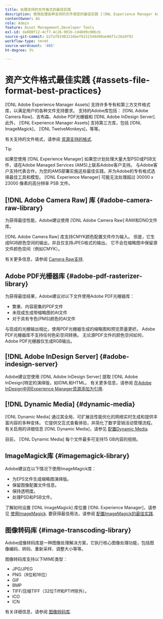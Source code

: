 ```yaml
---
title: 处理支持的文件格式的最佳实践
description: 使用处理各种支持的文件类型的最佳实践 [!DNL Experience Manager Assets].
contentOwner: AG
role: Admin
feature: Asset Management,Developer Tools
exl-id: da080f12-4cf7-4c26-901b-cd40d9c00bcb
source-git-commit: b2faf81983216bef9151548d90ae86f1c26a9f91
workflow-type: tm+mt
source-wordcount: '465'
ht-degree: 3%

---
```


# 资产文件格式最佳实践 {#assets-file-format-best-practices}

[!DNL Adobe Experience Manager Assets] 支持许多专有和第三方文件格式库，以满足用户的各种文件支持要求。 支持的Adobe库包括： [!DNL Adobe Camera Raw]、吉布森、Adobe PDF光栅器和 [!DNL Adobe InDesign Server]. 此外， [!DNL Experience Manager Assets] 支持第三方库，包括 [!DNL ImageMagick]， [!DNL TwelveMonkeys]，等等。

有关支持的文件格式，请参阅 [资源支持的格式](/help/assets/assets-formats.md).

>[!TIP]
>
>如果您使用 [!DNL Experience Manager] 如果您计划处理大量大型PSD或PSB文件，请在Adobe Managed Services (AMS)上联系Adobe客户支持。 与Adobe客户支持代表合作，为您的AMS部署实施这些最佳实践，并为Adobe的专有格式选择最佳工具和模型。 [!DNL Experience Manager] 可能无法处理超过 30000 x 23000 像素的高分辨率 PSB 文件。

## [!DNL Adobe Camera Raw] 库 {#adobe-camera-raw-library}

为获得最佳性能，Adobe建议使用 [!DNL Adobe Camera Raw] RAW和DNG文件库。

[!DNL Adobe Camera Raw] 库支持CMYK颜色配置文件作为输入。 但是，它生成RGB颜色空间的输出，并且仅支持JPEG格式的输出。 它不会在缩略图中保留源文件颜色空间（例如CMYK）。

有关更多信息，请参阅 [Camera Raw支持](/help/assets/camera-raw.md).

## Adobe PDF光栅器库 {#adobe-pdf-rasterizer-library}

为获得最佳结果，Adobe建议对以下文件使用Adobe PDF光栅器库：

* 繁重、内容密集的PDF文件
* 未现成生成带缩略图的AI文件
* 对于具有专色(PMS)颜色的AI文件

与现成的光栅输出相比，使用PDF光栅器生成的缩略图和预览质量更好。 Adobe PDF光栅器库不支持任何色彩空间转换。 无论源PDF文件的颜色空间如何，Adobe PDF光栅器仅生成RGB输出。

## [!DNL Adobe InDesign Server] {#adobe-indesign-server}

Adobe建议您使用 [!DNL Adobe InDesign Server] 提取 [!DNL Adobe InDesign]特定的演绎版，如IDML和HTML。 有关更多信息，请参阅 [在Adobe InDesign中将Experience Manager资源添加为引用](/help/assets/managing-linked-subassets.md#refai).

## [!DNL Dynamic Media] {#dynamic-media}

[!DNL Dynamic Media] 通过其全局、可扩展且性能优化的网络实时生成和提供丰富内容的多种变体。 它提供交互式查看体验，并简化了数字营销活动管理流程。 有关启用的详细信息 [!DNL Dynamic Media]，请参见 [配置Dynamic Media](/help/assets/config-dynamic.md).

目前， [!DNL Dynamic Media] 每个文件最多可支持15 GB内容的视频。

## ImageMagick库 {#imagemagick-library}

Adobe建议在以下情况下使用ImageMagick库：

* 为EPS文件生成缩略图演绎版。
* 保留图像配置文件信息。
* 保持透明度。
* 处理PSD和PSB文件。

了解如何设置 [!DNL ImageMagick] 库位置 [!DNL Experience Manager]，请参见 [使用ImageMagick](/help/assets/media-handlers.md#an-example-using-imagemagick). 要获得最佳用法，请参阅 [配置ImageMagick的最佳实践](/help/assets/best-practices-for-imagemagick.md).

## 图像转码库 {#image-transcoding-library}

Adobe成像转码库是一种图像处理解决方案，它执行核心图像处理功能，包括图像编码、转码、重新采样、调整大小等等。

图像转码库支持以下MIME类型：

* JPG/JPEG
* PNG（8位和16位）
* GIF
* BMP
* TIFF/压缩TIFF（32位Tiff和PTiff除外）。
* ICO
* ICN

有关详细信息，请参阅 [图像转码库](/help/assets/imaging-transcoding-library.md).
